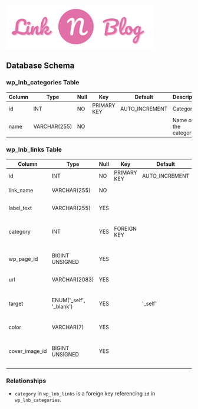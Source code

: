 <img src="./theme/assets/images/LNB_Wide.png" alt="Link 'n' Blog" style="max-width: 400px;">

## Database Schema
### wp_lnb_categories Table

| Column    | Type         | Null | Key           | Default        | Description              |
|-----------|--------------|------|---------------|----------------|--------------------------|
| id        | INT          | NO   | PRIMARY KEY   | AUTO_INCREMENT | Category ID              |
| name      | VARCHAR(255) | NO   |               |                | Name of the category     |

### wp_lnb_links Table

| Column         | Type                     | Null | Key            | Default        | Description                                         |
|----------------|--------------------------|------|----------------|----------------|-----------------------------------------------------|
| id             | INT                      | NO   | PRIMARY KEY    | AUTO_INCREMENT | Unique ID for each link                             |
| link_name      | VARCHAR(255)             | NO   |                |                | Name of the link                                    |
| label_text     | VARCHAR(255)             | YES  |                |                | Label text displayed for the link                   |
| category       | INT                      | YES  | FOREIGN KEY    |                | Category ID linking to the categories table         |
| wp_page_id     | BIGINT UNSIGNED          | YES  |                |                | ID of the associated WordPress page                 |
| url            | VARCHAR(2083)            | YES  |                |                | The URL of the link                                 |
| target         | ENUM('_self', '_blank')  | YES  |                | '_self'       | Specifies if the link opens in the same or new tab  |
| color          | VARCHAR(7)               | YES  |                |                | Hex code for link color                             |
| cover_image_id | BIGINT UNSIGNED          | YES  |                |                | WordPress asset (attachment) ID for cover image     |

### Relationships
- `category` in `wp_lnb_links` is a foreign key referencing `id` in `wp_lnb_categories`.


<!--
**Link 'n' Blog** is a custom WordPress theme that allows users to create a personalized landing page, with advanced features such as image covers, customizable links, and the ability to bundle external links with internal WordPress pages.

## Features

- **Customizable Front Page**: Create a front page where you can add multiple links with image covers. Users can also add a customizable hero section in HTML format via the WordPress admin panel.
- **Flexible Links**: Add links to any website, including internal WordPress pages and external sites.
- **External Link Enhancements**: For external links, a "Learn More" button can direct visitors to an internal page for additional content.
- **Image Cover Support**: Each link can have an optional image cover for a more visually engaging experience.
- **Highly Customizable**: Adjust the appearance of your front page with extensive SCSS options to suit your branding needs.
- **Seamless Link Management**: Add, edit, or remove links easily through the WordPress admin panel.
- **Max Privacy**: By default, the theme does not include any commercial tracking. Admins have the option to add ad or tracking links via the WordPress admin panel, but this is fully under their control.

## Prerequisites

- **WordPress** installed and running.
- **Timber Plugin** installed for templating with Twig. You can install it via the WordPress admin panel or by downloading from the [Timber Plugin repository](https://wordpress.org/plugins/timber-library/).
- **Node.js** installed to compile SCSS and JavaScript assets.

## Installation

1. Clone the repository into your local machine:
    ```bash
    git clone https://github.com/stewebb/link-n-blog.git
    ```

2. Copy the theme's files into your WordPress theme folder:
    ```bash
    cp -R link-n-blog wp-content/themes/link-n-blog
    ```

3. Navigate to the theme's `assets` directory:
    ```bash
    cd assets
    ```

4. (Optional) Open `styles/includes/_style.scss` and modify the `$primary` color variable to customize the theme's primary color:
    ```scss
    $primary: #525174; // Change this to your preferred primary color.
    ```

5. Install the required dependencies and build the assets:
    ```bash
    npm install
    npm start
    ```

6. After the build completes, copy the compiled `dist/css` and `dist/js` files to your theme's `assets` folder:
    ```bash
    cp -R dist/css dist/js ../
    ```

7. Activate the theme in the WordPress admin panel under **Appearance > Themes**.

## Usage

1. Go to **Appearance > Customize** to set up your links, blog bundles, and image covers.
2. Add links by specifying whether they are internal (WordPress blog pages) or external.
3. For external links, optionally include a "Learn More" button to direct visitors to a related internal page.
4. Customize the appearance of the front page using SCSS variables.

## Development

This theme is built with WordPress and Timber (Twig) to enable easy templating and customization.

To contribute or make custom changes:

1. Ensure you have Node.js installed for SCSS compilation.
2. Run the following command to watch SCSS files:
    ```bash
    npm run watch
    ```

## License

This project is licensed under the MIT License. See the [LICENSE](LICENSE) file for details.

## Contributing

Contributions are welcome! Please open an issue or submit a pull request if you have improvements or feature requests.
-->
